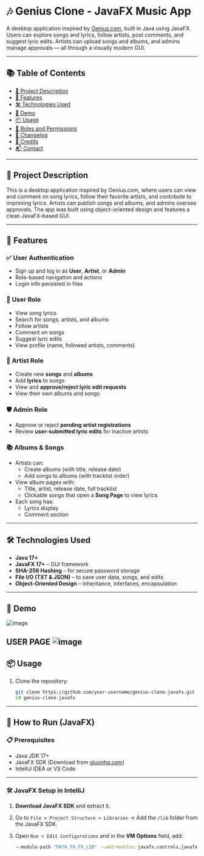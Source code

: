 # 🎶 Genius Clone - JavaFX Music App

A desktop application inspired by [Genius.com](https://genius.com), built in Java using JavaFX. Users can explore songs and lyrics, follow artists, post comments, and suggest lyric edits. Artists can upload songs and albums, and admins manage approvals — all through a visually modern GUI.

---

## 📚 Table of Contents

- [🎯 Project Description](#-project-description)
- [🚀 Features](#-features)
- [🛠️ Technologies Used](#-technologies-used)
- [📸 Demo](#-demo)
- [📦 Usage](#-usage)
- [👥 Roles and Permissions](#-roles-and-permissions)
- [📝 Changelog](#-changelog)
- [👏 Credits](#-credits)
- [📬 Contact](#-contact)

---

## 🎯 Project Description

This is a desktop application inspired by Genius.com, where users can view and comment on song lyrics, follow their favorite artists, and contribute to improving lyrics. Artists can publish songs and albums, and admins oversee approvals. The app was built using object-oriented design and features a clean JavaFX-based GUI.

---

## 🚀 Features

### ✅ **User Authentication**
- Sign up and log in as **User**, **Artist**, or **Admin**
- Role-based navigation and actions
- Login info persisted in files

### 👤 **User Role**
- View song lyrics
- Search for songs, artists, and albums
- Follow artists
- Comment on songs
- Suggest lyric edits
- View profile (name, followed artists, comments)

### 🎤 **Artist Role**
- Create new **songs** and **albums**
- Add **lyrics** to songs
- View and **approve/reject lyric edit requests**
- View their own albums and songs

### 🛡️ **Admin Role**
- Approve or reject **pending artist registrations**
- Review **user-submitted lyric edits** for inactive artists

### 📚 **Albums & Songs**
- Artists can:
  - Create albums (with title, release date)
  - Add songs to albums (with tracklist order)
- View album pages with:
  - Title, artist, release date, full tracklist
  - Clickable songs that open a **Song Page** to view lyrics
- Each song has:
  - Lyrics display
  - Comment section

---

## 🛠️ Technologies Used

- **Java 17+**
- **JavaFX 17+** – GUI framework
- **SHA-256 Hashing** – for secure password storage
- **File I/O (TXT & JSON)** – to save user data, songs, and edits
- **Object-Oriented Design** – inheritance, interfaces, encapsulation

---

## 📸 Demo
![image](https://github.com/user-attachments/assets/a0ea3b9e-a53c-40ac-90fa-83bf6d5fe705)

USER PAGE
![image](https://github.com/user-attachments/assets/82cecb29-e31a-4bf3-96bd-f7f1ffc158e3)
---

## 📦 Usage

1. Clone the repository:
   ```bash
   git clone https://github.com/your-username/genius-clone-javafx.git
   cd genius-clone-javafx
---

## 🚀 How to Run (JavaFX)

### 📋 Prerequisites

- Java JDK 17+
- JavaFX SDK (Download from [gluonhq.com](https://gluonhq.com/products/javafx/))
- IntelliJ IDEA or VS Code

---

### 🛠️ JavaFX Setup in IntelliJ

1. **Download JavaFX SDK** and extract it.
2. Go to `File > Project Structure > Libraries` → Add the `/lib` folder from the JavaFX SDK.
3. Open `Run > Edit Configurations` and in the **VM Options** field, add:

   ```bash
   --module-path "PATH_TO_FX_LIB" --add-modules javafx.controls,javafx.fxml
